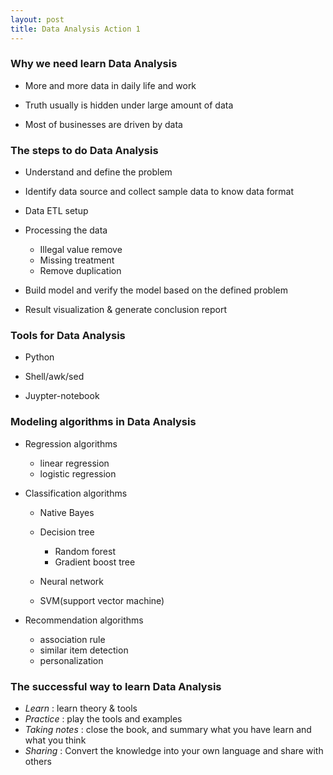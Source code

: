 ```yaml
---
layout: post
title: Data Analysis Action 1
---
```


### Why we need learn Data Analysis 

- More and more data in daily life and work

- Truth usually is hidden under large amount of data

- Most of businesses are driven by data 

### The steps to do Data Analysis 

- Understand and define the problem

- Identify data source and collect sample data to know data format

- Data ETL setup

- Processing the data 

    - Illegal value remove
    - Missing treatment 
    - Remove duplication

- Build model and verify the model based on the defined problem 

- Result visualization & generate conclusion report


### Tools for Data Analysis 

- Python

- Shell/awk/sed

- Juypter-notebook

### Modeling algorithms in Data Analysis  

- Regression algorithms

    - linear regression 
    - logistic regression

- Classification algorithms

    - Native Bayes 
    - Decision tree 

        - Random forest
        - Gradient boost tree

    - Neural network
    - SVM(support vector machine)

- Recommendation algorithms

    - association rule
    - similar item detection 
    - personalization 
    
### The successful way to learn Data Analysis

- *Learn* : learn theory & tools
- *Practice* : play the tools and examples  
- *Taking notes* : close the book, and summary what you have learn and what you think
- *Sharing* : Convert the knowledge into your own language and share with others
    
